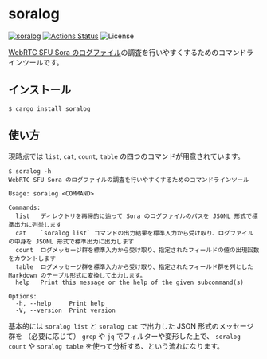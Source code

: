 soralog
=======

[![soralog](https://img.shields.io/crates/v/soralog.svg)](https://crates.io/crates/soralog)
[![Actions Status](https://github.com/sile/soralog/workflows/CI/badge.svg)](https://github.com/sile/soralog/actions)
![License](https://img.shields.io/crates/l/soralog)

[WebRTC SFU Sora のログファイル](https://sora-doc.shiguredo.jp/LOG)の調査を行いやすくするためのコマンドラインツールです。

インストール
------------

```console
$ cargo install soralog
```

使い方
------

現時点では `list`, `cat`, `count`, `table` の四つのコマンドが用意されています。

```console
$ soralog -h
WebRTC SFU Sora のログファイルの調査を行いやすくするためのコマンドラインツール

Usage: soralog <COMMAND>

Commands:
  list   ディレクトリを再帰的に辿って Sora のログファイルのパスを JSONL 形式で標準出力に列挙します
  cat    `soralog list` コマンドの出力結果を標準入力から受け取り、ログファイルの中身を JSONL 形式で標準出力に出力します
  count  ログメッセージ群を標準入力から受け取り、指定されたフィールドの値の出現回数をカウントします
  table  ログメッセージ群を標準入力から受け取り、指定されたフィールド群を列とした  Markdown のテーブル形式に変換して出力します。
  help   Print this message or the help of the given subcommand(s)

Options:
  -h, --help     Print help
  -V, --version  Print version
```

基本的には `soralog list` と `soralog cat` で出力した JSON 形式のメッセージ群を
（必要に応じて） `grep` や `jq` でフィルターや変形した上で、
`soralog count` や `soralog table` を使って分析する、という流れになります。
